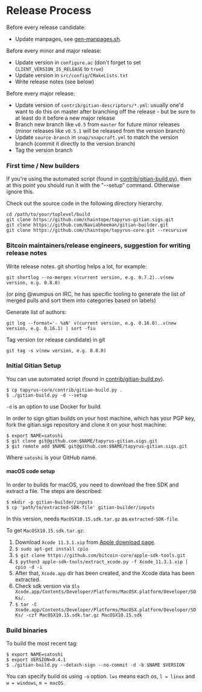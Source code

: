 Release Process
====================

Before every release candidate:

* Update manpages, see [gen-manpages.sh](https://github.com/chaintope/tapyrus-core/blob/master/contrib/devtools/README.md#gen-manpagessh).

Before every minor and major release:

* Update version in `configure.ac` (don't forget to set `CLIENT_VERSION_IS_RELEASE` to `true`)
* Update version in `src/config/CMakeLists.txt` 
* Write release notes (see below)

Before every major release:

* Update version of `contrib/gitian-descriptors/*.yml`: usually one'd want to do this on master after branching off the release - but be sure to at least do it before a new major release
* Branch new branch like `v0.5` from `master` for future minor releases (minor releases like `v0.5.1` will be released from the version branch)
* Update `source-branch` in `snap/snapcraft.yml` to match the version branch (commit it directly to the version branch)
* Tag the version branch

### First time / New builders

If you're using the automated script (found in [contrib/gitian-build.py](/contrib/gitian-build.py)), then at this point you should run it with the "--setup" command. Otherwise ignore this.

Check out the source code in the following directory hierarchy.

    cd /path/to/your/toplevel/build
    git clone https://github.com/chaintope/tapyrus-gitian.sigs.git
    git clone https://github.com/Naviabheeman/gitian-builder.git
    git clone https://github.com/chaintope/tapyrus-core.git --recursive

### Bitcoin maintainers/release engineers, suggestion for writing release notes

Write release notes. git shortlog helps a lot, for example:

    git shortlog --no-merges v(current version, e.g. 0.7.2)..v(new version, e.g. 0.8.0)

(or ping @wumpus on IRC, he has specific tooling to generate the list of merged pulls
and sort them into categories based on labels)

Generate list of authors:

    git log --format='- %aN' v(current version, e.g. 0.16.0)..v(new version, e.g. 0.16.1) | sort -fiu

Tag version (or release candidate) in git

    git tag -s v(new version, e.g. 0.8.0)

### Initial Gitian Setup

You can use automated script (found in [contrib/gitian-build.py](/contrib/gitian-build.py)).

    $ cp tapyrus-core/contrib/gitian-build.py .
    $ ./gitian-build.py -d --setup

`-d` is an option to use Docker for build.

In order to sign gitian builds on your host machine, which has your PGP key, fork the gitian.sigs repository and clone it on your host machine:

    $ export NAME=satoshi
    $ git clone git@github.com:$NAME/tapyrus-gitian.sigs.git
    $ git remote add $NAME git@github.com:$NAME/tapyrus-gitian.sigs.git

Where `satoshi` is your GitHub name.

#### macOS code setup

In order to builds for macOS, you need to download the free SDK and extract a file. The steps are described:

    $ mkdir -p gitian-builder/inputs
    $ cp 'path/to/extracted-SDK-file' gitian-builder/inputs

In this version, needs `MacOSX10.15.sdk.tar.gz` as `extracted-SDK-file`.

To get `MacOSX10.15.sdk.tar.gz`:

1. Download `Xcode 11.3.1.xip` from [Apple download page](https://developer.apple.com/download/more/).
2. `$ sudo apt-get install cpio`
3. `$ git clone https://github.com/bitcoin-core/apple-sdk-tools.git`
4. `$ python3 apple-sdk-tools/extract_xcode.py -f Xcode_11.3.1.xip | cpio -d -i`
5. After that, `Xcode.app` dir has been created, and the Xcode data has been extracted.
6. Check sdk version via `$ls Xcode.app/Contents/Developer/Platforms/MacOSX.platform/Developer/SDKs/`.
7. `$ tar -C Xcode.app/Contents/Developer/Platforms/MacOSX.platform/Developer/SDKs/ -czf MacOSX10.15.sdk.tar.gz MacOSX10.15.sdk`

### Build binaries

To build the most recent tag:

    $ export NAME=satoshi
    $ export VERSION=0.4.1
    $ ./gitian-build.py --detach-sign --no-commit -d -b $NAME $VERSION

You can specify build os using `-o` option. `lws` means each os, `l = linux` and `w = windows`, `m = macOS`.
